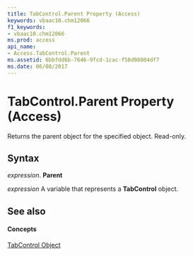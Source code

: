 ```yaml
---
title: TabControl.Parent Property (Access)
keywords: vbaac10.chm12066
f1_keywords:
- vbaac10.chm12066
ms.prod: access
api_name:
- Access.TabControl.Parent
ms.assetid: 6bbfdd6b-7646-9fcd-1cac-f58d98004df7
ms.date: 06/08/2017
---
```



# TabControl.Parent Property (Access)

Returns the parent object for the specified object. Read-only.


## Syntax

 _expression_. **Parent**

 _expression_ A variable that represents a **TabControl** object.


## See also


#### Concepts


[TabControl Object](tabcontrol-object-access.md)

